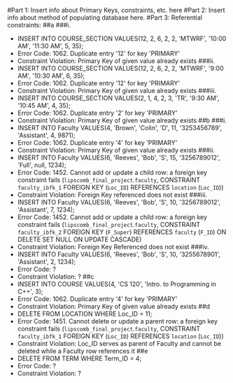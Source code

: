 #Part 1: Insert info about Primary Keys, constraints, etc. here
#Part 2: Insert info about method of populating database here.
#Part 3: Referential constraints:
##a
###i.
- INSERT INTO COURSE_SECTION
VALUES(12, 2, 6, 2, 2, 'MTWRF', '10:00 AM', '11:30 AM', 5, 35);
- Error Code: 1062. Duplicate entry '12' for key 'PRIMARY'
- Constraint Violation: Primary Key of given value already exists
###ii.
- INSERT INTO COURSE_SECTION
VALUES(12, 2, 6, 2, 2, 'MTWRF', '9:00 AM', '10:30 AM', 6, 35);
- Error Code: 1062. Duplicate entry '12' for key 'PRIMARY'
- Constraint Violation: Primary Key of given value already exists
###iii.
- INSERT INTO COURSE_SECTION
VALUES(2, 1, 4, 2, 3, 'TR', '9:30 AM', '10:45 AM', 4, 35);
- Error Code: 1062. Duplicate entry '2' for key 'PRIMARY'
- Constraint Violation: Primary Key of given value already exists
##b
###i. 
- INSERT INTO Faculty
VALUES(4, 'Brown', 'Colin', 'D', 11, '3253456789', 'Assistant', 4, 9871);
- Error Code: 1062. Duplicate entry '4' for key 'PRIMARY'
- Constraint Violation: Primary Key of given value already exists
###ii.
- INSERT INTO Faculty VALUES(6, 'Reeves', 'Bob', 'S', 15, '3256789012', 'Full',  null, 1234);
- Error Code: 1452. Cannot add or update a child row: a foreign key constraint fails (`lipscomb_final_project`.`faculty`, CONSTRAINT `faculty_ibfk_1` FOREIGN KEY (`Loc_ID`) REFERENCES `location` (`Loc_ID`))
- Constraint Violation: Foreign Key referenced does not exist
###iii.
- INSERT INTO Faculty VALUES(6, 'Reeves', 'Bob', 'S', 10, '3256789012', 'Assistant', 7, 1234);
- Error Code: 1452. Cannot add or update a child row: a foreign key constraint fails (`lipscomb_final_project`.`faculty`, CONSTRAINT `faculty_ibfk_2` FOREIGN KEY (`F_Super`) REFERENCES `faculty` (`F_ID`) ON DELETE SET NULL ON UPDATE CASCADE)
- Constraint Violation: Foreign Key Referenced does not exist
###iv.
- INSERT INTO Faculty VALUES(6, 'Reeves', 'Bob', 'S', 10, '3255678901', 'Assistant', 2, 1234);
- Error Code: ?
- Constraint Violation: ?
##c
- INSERT INTO COURSE
VALUES(4, 'CS 120', 'Intro. to Programming in C++', 3);
- Error Code: 1062. Duplicate entry '4' for key 'PRIMARY'
- Constraint Violation: Primary Key of given value already exists
##d
- DELETE FROM LOCATION WHERE Loc_ID = 11;
- Error Code: 1451. Cannot delete or update a parent row: a foreign key constraint fails (`lipscomb_final_project`.`faculty`, CONSTRAINT `faculty_ibfk_1` FOREIGN KEY (`Loc_ID`) REFERENCES `location` (`Loc_ID`))
- Constraint Violation: Loc_ID serves as parent of Faculty and cannot be deleted while a Faculty row references it
##e
- DELETE FROM TERM WHERE Term_ID = 4;
- Error Code: ?
- Constraint Violation: ?
